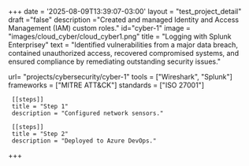 +++
date = '2025-08-09T13:39:07-03:00'
layout = "test_project_detail"
draft ="false"
description ="Created and managed Identity and Access Management (IAM) custom roles."
id="cyber-1"
image = "images/cloud_cyber/cloud_cyber1.png"
title = "Logging with Splunk Enterprisey"
text = "Identified vulnerabilities from a major data breach, contained unauthorized access, recovered compromised systems, and ensured compliance by remediating outstanding security issues."

url= "projects/cybersecurity/cyber-1"
tools = ["Wireshark", "Splunk"]
frameworks = ["MITRE ATT&CK"]
standards = ["ISO 27001"]

     [[steps]] 
     title = "Step 1"
     description = "Configured network sensors."

     [[steps]] 
     title = "Step 2"
     description = "Deployed to Azure DevOps."

+++